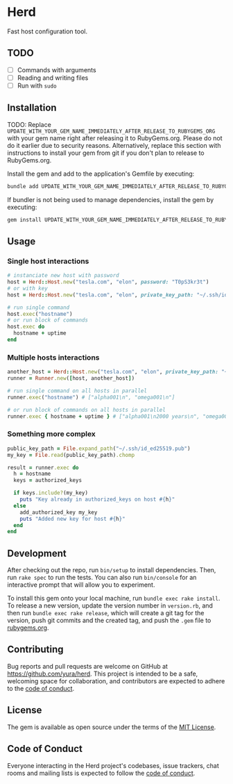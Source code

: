 # Herd

Fast host configuration tool.

## TODO

* [ ] Commands with arguments
* [ ] Reading and writing files
* [ ] Run with `sudo`

## Installation

TODO: Replace `UPDATE_WITH_YOUR_GEM_NAME_IMMEDIATELY_AFTER_RELEASE_TO_RUBYGEMS_ORG` with your gem name right after releasing it to RubyGems.org. Please do not do it earlier due to security reasons. Alternatively, replace this section with instructions to install your gem from git if you don't plan to release to RubyGems.org.

Install the gem and add to the application's Gemfile by executing:

```bash
bundle add UPDATE_WITH_YOUR_GEM_NAME_IMMEDIATELY_AFTER_RELEASE_TO_RUBYGEMS_ORG
```

If bundler is not being used to manage dependencies, install the gem by executing:

```bash
gem install UPDATE_WITH_YOUR_GEM_NAME_IMMEDIATELY_AFTER_RELEASE_TO_RUBYGEMS_ORG
```

## Usage

### Single host interactions

```ruby
# instanciate new host with password
host = Herd::Host.new("tesla.com", "elon", password: "T0pS3kr3t")
# or with key
host = Herd::Host.new("tesla.com", "elon", private_key_path: "~/.ssh/id_ed25519")

# run single command
host.exec("hostname")
# or run block of commands
host.exec do
  hostname + uptime
end
```

### Multiple hosts interactions

```ruby
another_host = Herd::Host.new("tesla.com", "elon", private_key_path: "~/.ssh/id_ed25519")
runner = Runner.new([host, another_host])

# run single command on all hosts in parallel
runner.exec("hostname") # ["alpha001\n", "omega001\n"]

# or run block of commands on all hosts in parallel
runner.exec { hostname + uptime } # ["alpha001\n2000 years\n", "omega001\2500 years\n"]
```

### Something more complex

```ruby
public_key_path = File.expand_path("~/.ssh/id_ed25519.pub")
my_key = File.read(public_key_path).chomp

result = runner.exec do
  h = hostname
  keys = authorized_keys

  if keys.include?(my_key)
    puts "Key already in authorized_keys on host #{h}"
  else
    add_authorized_key my_key
    puts "Added new key for host #{h}"
  end
end
```

## Development

After checking out the repo, run `bin/setup` to install dependencies. Then, run `rake spec` to run the tests. You can also run `bin/console` for an interactive prompt that will allow you to experiment.

To install this gem onto your local machine, run `bundle exec rake install`. To release a new version, update the version number in `version.rb`, and then run `bundle exec rake release`, which will create a git tag for the version, push git commits and the created tag, and push the `.gem` file to [rubygems.org](https://rubygems.org).

## Contributing

Bug reports and pull requests are welcome on GitHub at https://github.com/yura/herd. This project is intended to be a safe, welcoming space for collaboration, and contributors are expected to adhere to the [code of conduct](https://github.com/yura/herd/blob/main/CODE_OF_CONDUCT.md).

## License

The gem is available as open source under the terms of the [MIT License](https://opensource.org/licenses/MIT).

## Code of Conduct

Everyone interacting in the Herd project's codebases, issue trackers, chat rooms and mailing lists is expected to follow the [code of conduct](https://github.com/yura/herd/blob/main/CODE_OF_CONDUCT.md).
